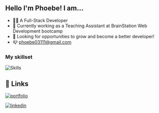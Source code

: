 

## Hello I'm Phoebe! I am...
- 👩‍💻 A Full-Stack Developer
- 💼 Currently working as a Teaching Assistant at BrainStation Web Development bootcamp
- 🙌 Looking for opportunities to grow and become a better developer!
- 📪 phoebe03111@gmail.com

### My skillset
![Skills](https://skillicons.dev/icons?i=html,css,sass,js,react,nodejs,express,mysql,git,figma)

## 🔗 Links
[![portfolio](https://img.shields.io/badge/my_portfolio-000?style=for-the-badge&logo=ko-fi&logoColor=white)](https://phoebechang.dev)

[![linkedin](https://img.shields.io/badge/linkedin-0A66C2?style=for-the-badge&logo=linkedin&logoColor=white)](https://www.linkedin.com/in/phoebe--chang/)


